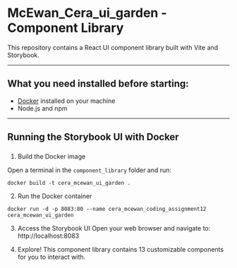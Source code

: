 # McEwan_Cera_ui_garden - Component Library

This repository contains a React UI component library built with Vite and Storybook.

---

## What you need installed before starting:

- [Docker](https://www.docker.com/get-started) installed on your machine
- Node.js and npm

---

## Running the Storybook UI with Docker

###
1. Build the Docker image

Open a terminal in the `component_library` folder and run:

```
docker build -t cera_mcewan_ui_garden .
```

2. Run the Docker container

```
docker run -d -p 8083:80 --name cera_mcewan_coding_assignment12 cera_mcewan_ui_garden
```

3. Access the Storybook UI
Open your web browser and navigate to:
http://localhost:8083

4. Explore! This component library contains 13 customizable components for you to interact with.

